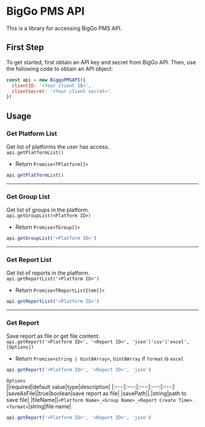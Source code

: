 # BigGo PMS API

This is a library for accessing BigGo PMS API.

## First Step

To get started, first obtain an API key and secret from BigGo API. Then, use the following code to obtain an API object:
```js
const api = new BiggoPMSAPI({ 
  clientID: '<Your client ID>',
  clientSecret: '<Your client secret>' 
})
```

## Usage

### Get Platform List
Get list of platforms the user has access.  
`api.getPlatformList()`  

* Return `Promise<TPlatform[]>`

```js
api.getPlatformList()
```
---
### Get Group List
Get list of groups in the platform.  
`api.getGroupList(<Platform ID>)`

* Return `Promise<TGroup[]>`

```js
api.getGroupList('<Platform ID>')
```
---
### Get Report List
Get list of reports in the platform.  
`api.getReportList('<Platform ID>')`

* Return `Promise<TReportListItem[]>`

```js
api.getReportList('<Platform ID>')
```
---
### Get Report
Save report as file or get file content.  
`api.getReport('<Platform ID>', '<Report ID>', 'json'|'csv'|'excel', [Options])`

* Return `Promise<string | Uint8Array>`, `Uint8Array` if `format` is `excel`

```js
api.getReport('<Platform ID>', '<Report ID>', 'json')
```  
`Options`  
||required|default value|type|description|
|:---:|:---:|:---:|:---:|:---:|
|saveAsFile||true|boolean|save report as file|
|savePath||.|string|path to save file|
|fileName||`<Platform Name>_<Group Name>_<Report Create Time>.<format>`|string|file name|

```js
api.getReport('<Platform ID>', '<Report ID>', 'json')
```